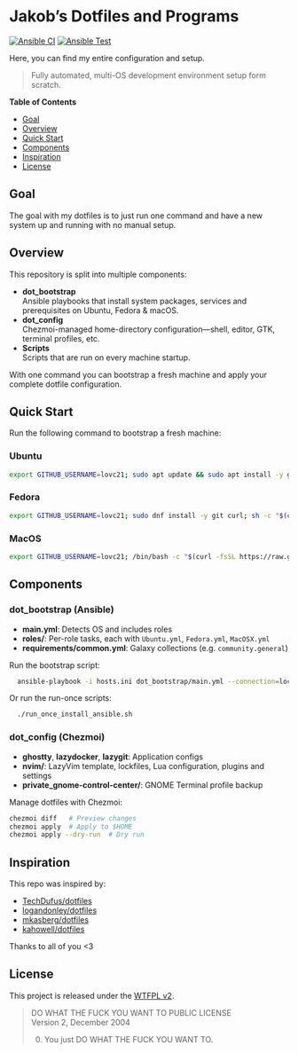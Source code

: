 # Jakob’s Dotfiles and Programs

[![Ansible CI](https://github.com/lovc21/dotfiles/actions/workflows/ansible-lint.yml/badge.svg?branch=main)](https://github.com/lovc21/dotfiles/actions/workflows/ansible-lint.yml)
[![Ansible Test](https://github.com/lovc21/dotfiles/actions/workflows/ansible-ci.yml/badge.svg)](https://github.com/lovc21/dotfiles/actions/workflows/ansible-ci.yml)

Here, you can find my entire configuration and setup.

> Fully automated, multi-OS development environment setup form scratch.

**Table of Contents**

- [Goal](#goal)
- [Overview](#overview)  
- [Quick Start](#quick-start)  
- [Components](#components)  
- [Inspiration](#inspiration)  
- [License](#license)

## Goal

The goal with my dotfiles is to just run one command and have a new system up and running with no manual setup.

## Overview

This repository is split into multiple components:

- **dot_bootstrap**  
  Ansible playbooks that install system packages, services and prerequisites on Ubuntu, Fedora & macOS.  
- **dot_config**  
  Chezmoi-managed home-directory configuration—shell, editor, GTK, terminal profiles, etc.
- **Scripts**  
  Scripts that are run on every machine startup.

With one command you can bootstrap a fresh machine and apply your complete dotfile configuration.

## Quick Start

Run the following command to bootstrap a fresh machine:

### Ubuntu

```bash
export GITHUB_USERNAME=lovc21; sudo apt update && sudo apt install -y git curl && sh -c "$(curl -fsLS get.chezmoi.io)" -- init --apply --ssh $GITHUB_USERNAME
```

### Fedora

```bash
export GITHUB_USERNAME=lovc21; sudo dnf install -y git curl; sh -c "$(curl -fsLS get.chezmoi.io)" -- init --apply --ssh $GITHUB_USERNAME
```

### MacOS

```bash
export GITHUB_USERNAME=lovc21; /bin/bash -c "$(curl -fsSL https://raw.githubusercontent.com/Homebrew/install/HEAD/install.sh)"; brew install git curl; sh -c "$(curl -fsLS get.chezmoi.io)" -- init --apply --ssh $GITHUB_USERNAME
```

## Components

### dot_bootstrap (Ansible)

- **main.yml**: Detects OS and includes roles  
- **roles/**: Per-role tasks, each with `Ubuntu.yml`, `Fedora.yml`, `MacOSX.yml`  
- **requirements/common.yml**: Galaxy collections (e.g. `community.general`)  

Run the bootstrap script:

```bash
  ansible-playbook -i hosts.ini dot_bootstrap/main.yml --connection=local --become --skip-tags=install_apps
```

Or run the run-once scripts:

```bash
  ./run_once_install_ansible.sh
```

### dot_config (Chezmoi)

- **ghostty**, **lazydocker**, **lazygit**: Application configs  
- **nvim/**: LazyVim template, lockfiles, Lua configuration, plugins and settings
- **private_gnome-control-center/**: GNOME Terminal profile backup  

Manage dotfiles with Chezmoi:

```bash
chezmoi diff   # Preview changes
chezmoi apply  # Apply to $HOME
chezmoi apply --dry-run  # Dry run
```

## Inspiration

This repo was inspired by:

- [TechDufus/dotfiles](https://github.com/TechDufus/dotfiles)  
- [logandonley/dotfiles](https://github.com/logandonley/dotfiles)  
- [mkasberg/dotfiles](https://github.com/mkasberg/dotfiles)  
- [kahowell/dotfiles](https://github.com/kahowell/dotfiles)

Thanks to all of you <3

## License

This project is released under the [WTFPL v2](LICENSE).

> DO WHAT THE FUCK YOU WANT TO PUBLIC LICENSE  
> Version 2, December 2004
>
> 0. You just DO WHAT THE FUCK YOU WANT TO.
